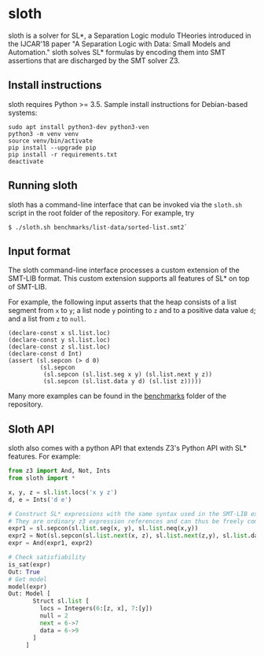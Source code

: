 # sloth
sloth is a solver for SL*, a Separation Logic modulo THeories introduced in the IJCAR'18 paper "A Separation Logic with Data: Small Models and Automation." sloth solves SL* formulas by encoding them into SMT assertions that are discharged by the SMT solver Z3.

## Install instructions

sloth requires Python >= 3.5. Sample install instructions for Debian-based systems:

```
sudo apt install python3-dev python3-ven
python3 -m venv venv
source venv/bin/activate
pip install --upgrade pip
pip install -r requirements.txt
deactivate
```

## Running sloth

sloth has a command-line interface that can be invoked via the `sloth.sh` script in the root folder of the repository. For example, try

```
$ ./sloth.sh benchmarks/list-data/sorted-list.smt2`
```

## Input format

The sloth command-line interface processes a custom extension
of the SMT-LIB format. This custom extension
supports all features of SL* on top of SMT-LIB.

For example, the following input asserts that the heap consists of a list segment from `x` to `y`; a list node `y` pointing to `z` and to a positive data value `d`; and a list from `z` to `null`.

```smt
(declare-const x sl.list.loc)
(declare-const y sl.list.loc)
(declare-const z sl.list.loc)
(declare-const d Int)
(assert (sl.sepcon (> d 0)
         (sl.sepcon
          (sl.sepcon (sl.list.seg x y) (sl.list.next y z))
          (sl.sepcon (sl.list.data y d) (sl.list z)))))
```

Many more examples can be found in the [benchmarks](https://github.com/katelaan/sloth/tree/master/benchmarks) folder of the repository.

## Sloth API

sloth also comes with a python API that extends Z3's Python API with SL* features. For example:

```python
from z3 import And, Not, Ints
from sloth import *

x, y, z = sl.list.locs('x y z')
d, e = Ints('d e')

# Construct SL* expressions with the same syntax used in the SMT-LIB extension
# They are ordinary z3 expression references and can thus be freely combined with z3 expressions
expr1 = sl.sepcon(sl.list.seg(x, y), sl.list.neq(x,y))
expr2 = Not(sl.sepcon(sl.list.next(x, z), sl.list.next(z,y), sl.list.data(x,d), sl.list.data(y,e)))
expr = And(expr1, expr2)

# Check satisfiability
is_sat(expr)
Out: True
# Get model
model(expr)
Out: Model [
       Struct sl.list [
         locs = Integers(6:[z, x], 7:[y])
         null = 2
         next = 6->7
         data = 6->9
       ]
     ]
```

